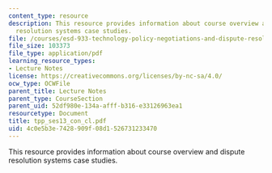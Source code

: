 ```yaml
---
content_type: resource
description: This resource provides information about course overview and dispute
  resolution systems case studies.
file: /courses/esd-933-technology-policy-negotiations-and-dispute-resolution-spring-2005/4c0e5b3e7428909f08d1526731233470_tpp_ses13_con_cl.pdf
file_size: 103373
file_type: application/pdf
learning_resource_types:
- Lecture Notes
license: https://creativecommons.org/licenses/by-nc-sa/4.0/
ocw_type: OCWFile
parent_title: Lecture Notes
parent_type: CourseSection
parent_uid: 52df980e-134a-afff-b316-e33126963ea1
resourcetype: Document
title: tpp_ses13_con_cl.pdf
uid: 4c0e5b3e-7428-909f-08d1-526731233470
---
```

This resource provides information about course overview and dispute resolution systems case studies.